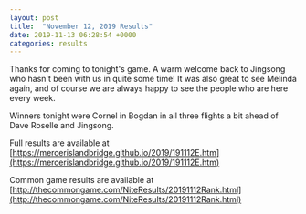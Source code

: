 ```yaml
---
layout: post
title:  "November 12, 2019 Results"
date: 2019-11-13 06:28:54 +0000
categories: results
---
```

Thanks for coming to tonight's game. A warm welcome back to Jingsong who hasn't been with us in quite some time! It was also great to see Melinda again, and of course we are always happy to see the people who are here every week.

Winners tonight were Cornel in Bogdan in all three flights a bit ahead of Dave Roselle and Jingsong.

Full results are available at [https://mercerislandbridge.github.io/2019/191112E.htm](https://mercerislandbridge.github.io/2019/191112E.htm)

Common game results are available at [http://thecommongame.com/NiteResults/20191112Rank.html](http://thecommongame.com/NiteResults/20191112Rank.html)
